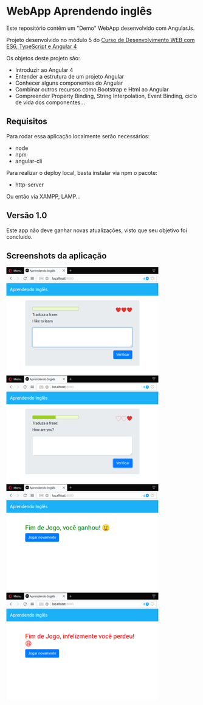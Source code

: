 # WebApp Aprendendo inglês
Este repositório contêm um "Demo" WebApp desenvolvido com AngularJs.

Projeto desenvolvido no módulo 5 do [Curso de Desenvolvimento WEB com ES6, TypeScript e Angular 4](https://www.udemy.com/curso-de-desenvolvimento-web-com-es6-typescript-e-angular-4)

Os objetos deste projeto são:
- Introduzir ao Angular 4
- Entender a estrutura de um projeto Angular
- Conhecer alguns componentes do Angular
- Combinar outros recursos como Bootstrap e Html ao Angular 
- Compreender Property Binding, String Interpolation, Event Binding, ciclo de vida dos componentes...

## Requisitos

Para rodar essa aplicação localmente serão necessários:
- node
- npm
- angular-cli

Para realizar o deploy local, basta instalar via npm o pacote:
- http-server

Ou então via XAMPP, LAMP...

## Versão 1.0

Este app não deve ganhar novas atualizações, visto que seu objetivo foi concluído.

## Screenshots da aplicação

![Image01](other_files/screenshots/01.png)
![Image02](other_files/screenshots/02.png)
![Image03](other_files/screenshots/03.png)
![Image04](other_files/screenshots/04.png)